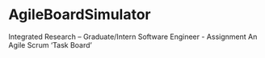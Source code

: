 # AgileBoardSimulator
Integrated Research – Graduate/Intern Software Engineer - Assignment An Agile Scrum ‘Task Board’
